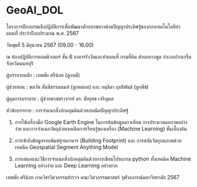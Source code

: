 # GeoAI_DOL
โครงการฝึกอบรมเชิงปฏิบัติการเพื่อพัฒนาศักยภาพทางด้านปัญญาประดิษฐ์ของกองเทคโนโลยีทำแผนที่ ประจำปีงบประมาณ พ.ศ. 2567 

วันพุธที่ 5 มิถุนายน 2567 (09.00 - 16.00)

ณ ห้องปฏิบัติการคอมพิวเตอร์ ชั้น 6 อาคารรังวัดและทำแผนที่ กรมที่ดิน ตำบลบางพูด อำเภอปากเกร็ด จังหวัดนนทบุรี

ผู้บรรยายหลัก : เทพชัย ศรีน้อย (ลูกหมี)

ผู้ช่วยสอน :  พลวัต สันติธรรมนนท์ (ลูกหน่อย) และ อนุธิดา ฤทธิพันธ์ (ลูกพีช)

ผู้คุมการบรรยาย : ผู้ช่วยศาสตราจารย์ ดร. ชัยยุทธ เจริญผล 

หัวข้อบรรยาย : การจำแนกสิ่งปกคลุมดินด้วยเทคนิคปัญญาประดิษฐ์

  1. การใช้เครื่องมือ Google Earth Engine ในการค้นข้อมูลดาวเทียม การประมวลผลภาพอย่างง่าย และการจำแนกวัตถุด้วยเทคนิคการเรียนรู้ของเครื่อง (Machine Learning) ขั้นเบื้องต้น

  2. การเข้าถึงข้อมูลรอยพิมพ์ฐานอาคาร (Building Footprint) และ การสกัดวัตถุบนภาพด้วยเทคนิค Geospatial Segment Anything Model

  3. การเสนอแนะวิธีการจำแนกสิ่งปกคลุมดินด้วยการเขียนโปรแกรม python ทั้งเทคนิค Machine Learning อย่างง่าย และ Deep Learning อย่างยาก

เทพชัย ศรีน้อย ภาควิชาวิศวกรรมสำรวจ คณะวิศวกรรมศาสตร์ จุฬาลงกรณ์มหาวิทยาลัย 2567
